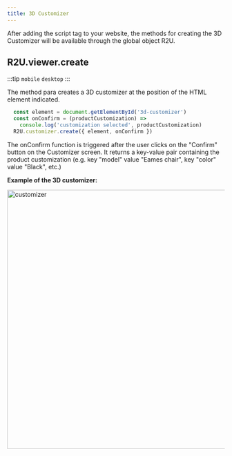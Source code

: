 ```yaml
---
title: 3D Customizer
---
```


After adding the script tag to your website, the methods for creating the 3D Customizer will be available through the global object R2U.


## R2U.viewer.create 

:::tip `mobile` `desktop`
:::

The method para creates a 3D customizer at the position of the HTML element indicated. 

```typescript
  const element = document.getElementById('3d-customizer')
  const onConfirm = (productCustomization) =>
    console.log('customization selected', productCustomization)
  R2U.customizer.create({ element, onConfirm })
```

The onConfirm function is triggered after the user clicks on the "Confirm" button on the Customizer screen. It returns a key-value pair containing the product customization (e.g. key "model" value "Eames chair", key "color" value "Black", etc.)

<div>
  <strong> Example of the 3D customizer: </strong> 

  <p float="left">
    <img src="https://storage.googleapis.com/r2u-sdk-bucket/documentation/customizer.gif" title="customizer" width="600"/>
  </p>

</div>